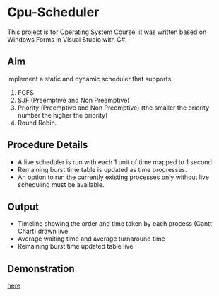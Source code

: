 # Cpu-Scheduler
This project is for Operating System Course. it was written based on Windows Forms in Visual Studio with C#.
## Aim
implement a static and dynamic scheduler that supports 
1. FCFS
2. SJF (Preemptive and Non Preemptive)
3. Priority (Preemptive and Non Preemptive) (the smaller the priority number the higher the priority)
4. Round Robin.
## Procedure Details
-  A live scheduler is run with each 1 unit of time mapped to 1 second
- Remaining burst time table is updated as time progresses.
- An option to run the currently existing processes only without live scheduling must be available.
## Output
- Timeline showing the order and time taken by each process (Gantt Chart) drawn
live.
- Average waiting time and average turnaround time
- Remaining burst time updated table live
## Demonstration
[here](https://drive.google.com/file/d/1kXRZDNTPFSQQDuqEzqUCvH_jNz3PLsw_/view?usp=sharing)
